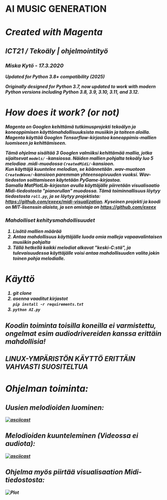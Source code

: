 # <b>AI MUSIC GENERATION 
# <i>Created with Magenta
## ICT21 / Tekoäly | ohjelmointityö

### Miska Kytö - 17.3.2020

**Updated for Python 3.8+ compatibility (2025)**

Originally designed for Python 3.7, now updated to work with modern Python versions including Python 3.8, 3.9, 3.10, 3.11, and 3.12.

# How does it work? (or not)
Magenta on Googlen kehittämä tutkimusprojekti tekoälyn ja koneoppimisen käyttömahdollisuuksista musiikin ja taiteen aloilla. \
Magenta käyttää Googlen Tensorflow-kirjastoa koneoppimis-mallien luomiseen ja kehittämiseen.

Tämä ohjelma sisältää 3 Googlen valmiiksi kehittämää mallia, jotka sijaitsevat `models/` -kansiossa.
Näiden mallien pohjalta tekoäly luo 5 melodiaa .midi-muodossa `CreatedMidi/`-kansioon.
\
Kun käyttäjä kuuntelee melodian, se käännetään .wav-muotoon `CreatedWave/`-kansioon paremman yhteensopivuuden vuoksi. Wav-tiedoston soittamiseen käytetään PyGame-kirjastoa.
\
Samalla MatPlotLib-kirjaston avulla käyttäjälle piirretään visualisaatio Midi-tiedostosta "pianorullan" muodossa.
Tämä toiminnallisuus löytyy tiedostosta `roll.py`, ja se löytyy projektista: https://github.com/exeex/midi-visualization. Kyseinen projekti ja koodi on MIT-lisenssin alaista, ja sen omistaja on https://github.com/exeex

### Mahdolliset kehitysmahdollisuudet
1. Lisätä mallien määrää
2. Antaa mahdollisuus käyttäjälle luoda omia malleja vapaavalintaisen musiikin pohjalta
3. Tällä hetkellä kaikki melodiat alkavat "keski-C:stä", ja tulevaisuudessa käyttäjälle voisi antaa mahdollisuuden valita jokin toinen pohja melodialle.

# Käyttö
1. git clone
2. asenna vaaditut kirjastot\
   ```pip install -r requirements.txt```
3. ```python AI.py```

## Koodin toiminta toisilla koneilla ei varmistettu, ongelmat esim audiodrivereiden kanssa erittäin mahdollisia!
## <b>LINUX-YMPÄRISTÖN KÄYTTÖ ERITTÄIN VAHVASTI SUOSITELTUA

# <b> Ohjelman toiminta:

## Uusien melodioiden luominen: 
[![asciicast](https://asciinema.org/a/uSeYTas4vBX2qU15H4Wjmrglg.svg)](https://asciinema.org/a/uSeYTas4vBX2qU15H4Wjmrglg)

## Melodioiden kuunteleminen (Videossa ei audiota):
[![asciicast](https://asciinema.org/a/EXUZG2MPVGhQARJS4JkzGEcFQ.svg)](https://asciinema.org/a/EXUZG2MPVGhQARJS4JkzGEcFQ)

## Ohjelma myös piirtää visualisaation Midi-tiedostosta:
![Plot](doc/plot.png)